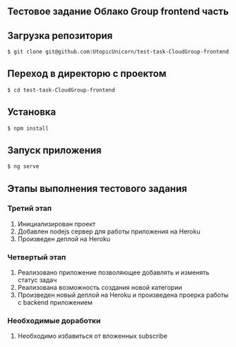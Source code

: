 ## Тестовое задание Облако Group frontend часть 

## Загрузка репозитория
```bash
$ git clone git@github.com:UtopicUnicorn/test-task-CloudGroup-frontend.git
```
## Переход в директорю с проектом
```bash
$ cd test-task-CloudGroup-frontend
```

## Установка
```bash
$ npm install
```

## Запуск приложения

```bash
$ ng serve
```

## Этапы выполнения тестового задания

### Третий этап
1. Инициализирован проект
2. Добавлен nodejs сервер для работы приложения на Heroku
3. Произведен деплой на Heroku


### Четвертый этап
1. Реализовано приложение позволяющее добавлять и изменять статус задач
2. Реализована возможность создания новой категории
3. Произведен новый деплой на Heroku и произведена проерка работы с backend приложением

### Необходимые доработки
1. Необходимо избавиться от вложенных subscribe
